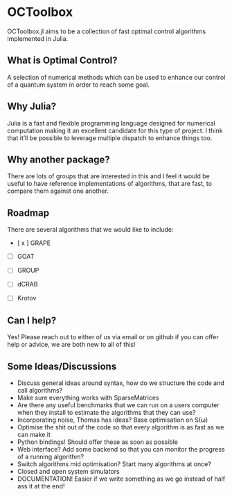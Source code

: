# OCToolbox

OCToolbox.jl aims to be a collection of fast optimal control algorithms implemented in Julia.

## What is Optimal Control?

A selection of numerical methods which can be used to enhance our control of a quantum system in order to reach some goal.

## Why Julia?

Julia is a fast and flexible programming language designed for numerical computation making it an excellent candidate for this type of project. I think that it’ll be possible to leverage multiple dispatch to enhance things too.

## Why another package?

There are lots of groups that are interested in this and I feel it would be useful to have reference implementations of algorithms, that are fast, to compare them against one another.

## Roadmap

There are several algorithms that we would like to include:

- [ x ] GRAPE
- [ ] GOAT
- [ ] GROUP
- [ ] dCRAB
- [ ] Krotov


## Can I help?

Yes! Please reach out to either of us via email or on github if you can offer help or advice, we are both new to all of this!

## Some Ideas/Discussions
 - Discuss general ideas around syntax, how do we structure the code and call algorithms?
 - Make sure everything works with SparseMatrices
 - Are there any useful benchmarks that we can run on a users computer when they install to estimate the algorithms that they can use?
 - Incorporating noise, Thomas has ideas? Base optimisation on S(ω)
 - Optimise the shit out of the code so that every algorithm is as fast as we can make it
 - Python bindings! Should offer these as soon as possible
 - Web interface? Add some backend so that you can monitor the progress of a running algorithm?
 - Switch algorithms mid optimisation? Start many algorithms at once?
 - Closed and open system simulators
 - DOCUMENTATION! Easier if we write something as we go instead of half ass it at the end!
